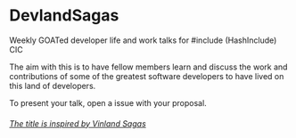 # DevlandSagas
Weekly GOATed developer life and work talks for #include (HashInclude) CIC 

The aim with this is to have fellow members learn and discuss the work and contributions of some of the greatest software developers to have lived on this land of developers.

To present your talk, open a issue with your proposal.

###### [The title is inspired by Vinland Sagas](https://en.wikipedia.org/wiki/Vinland_sagas)
